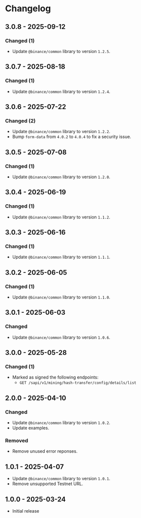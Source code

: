 # Changelog

## 3.0.8 - 2025-09-12

### Changed (1)

- Update `@binance/common` library to version `1.2.5`.

## 3.0.7 - 2025-08-18

### Changed (1)

- Update `@binance/common` library to version `1.2.4`.

## 3.0.6 - 2025-07-22

### Changed (2)

- Update `@binance/common` library to version `1.2.2`.
- Bump `form-data` from `4.0.2` to `4.0.4` to fix a security issue.

## 3.0.5 - 2025-07-08

### Changed (1)

- Update `@binance/common` library to version `1.2.0`.

## 3.0.4 - 2025-06-19

### Changed (1)

- Update `@binance/common` library to version `1.1.2`.

## 3.0.3 - 2025-06-16

### Changed (1)

- Update `@binance/common` library to version `1.1.1`.

## 3.0.2 - 2025-06-05

### Changed (1)

- Update `@binance/common` library to version `1.1.0`.

## 3.0.1 - 2025-06-03

### Changed

- Update `@binance/common` library to version `1.0.6`.

## 3.0.0 - 2025-05-28

### Changed (1)

- Marked as signed the following endpoints:
  - `GET /sapi/v1/mining/hash-transfer/config/details/list`

## 2.0.0 - 2025-04-10

### Changed

- Update `@binance/common` library to version `1.0.2`.
- Update examples.

### Removed

- Remove unused error reponses.

## 1.0.1 - 2025-04-07

- Update `@binance/common` library to version `1.0.1`.
- Remove unsupported Testnet URL.

## 1.0.0 - 2025-03-24

- Initial release
